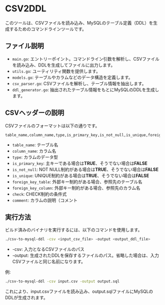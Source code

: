 # CSV2DDL

このツールは、CSVファイルを読み込み、MySQLのテーブル定義（DDL）を生成するためのコマンドラインツールです。

## ファイル説明
- `main.go`: エントリーポイント。コマンドライン引数を解析し、CSVファイルを読み込み、DDLを生成してファイルに出力します。
- `utils.go`: ユーティリティ関数を提供します。
- `models.go`: テーブルやカラムなどのデータ構造を定義します。
- `csv_parser.go`: CSVファイルを解析し、テーブル情報を抽出します。
- `ddl_generator.go`: 抽出されたテーブル情報をもとにMySQLのDDLを生成します。

## CSVヘッダーの説明
CSVファイルのフォーマットは以下の通りです。

```csv
table_name,column_name,type,is_primary_key,is_not_null,is_unique,foreign_key_table,foreign_key_column,check,comment
```

- `table_name`: テーブル名
- `column_name`: カラム名
- `type`: カラムのデータ型
- `is_primary_key`: 主キーである場合は**TRUE**、そうでない場合は**FALSE**
- `is_not_null`: NOT NULL制約がある場合は**TRUE**、そうでない場合は**FALSE**
- `is_unique`: UNIQUE制約がある場合は**TRUE**、そうでない場合は**FALSE**
- `foreign_key_table`: 外部キー制約がある場合、参照先のテーブル名
- `foreign_key_column`: 外部キー制約がある場合、参照先のカラム名
- `check`: CHECK制約の条件式
- `comment`: カラムの説明（コメント

## 実行方法
ビルド済みのバイナリを実行するには、以下のコマンドを使用します。

```bash
./csv-to-mysql-ddl -csv <input_csv_file> -output <output_ddl_file>
```

- -csv: 入力となるCSVファイルのパス
- -output: 生成されたDDLを保存するファイルのパス。省略した場合は、入力CSVファイルと同じ名前になります。

例:

```bash
./csv-to-mysql-ddl -csv input.csv -output output.sql
```

これにより、input.csvファイルを読み込み、output.sqlファイルにMySQLのDDLが生成されます。
